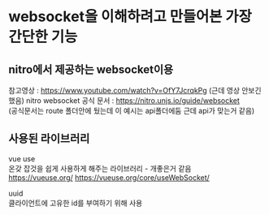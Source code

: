 # websocket을 이해하려고 만들어본 가장 간단한 기능

## nitro에서 제공하는 websocket이용

참고영상 : https://www.youtube.com/watch?v=OfY7JcrqkPg   (근데 영상 안보긴 했음)
nitro websocket 공식 문서 : https://nitro.unjs.io/guide/websocket   
(공식문서는 route 폴더안에 뒀는데 이 예시는 api폴더에둠 근데 api가 맞는거 같음)

## 사용된 라이브러리
vue use    
온갖 잡것을 쉽게 사용하게 해주는 라이브러리 - 개좋은거 같음   
https://vueuse.org/
https://vueuse.org/core/useWebSocket/

uuid   
클라이언트에 고유한 id를 부여하기 위해 사용